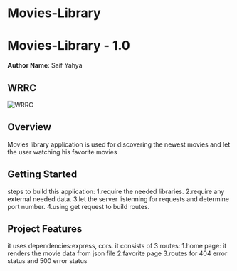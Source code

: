 # Movies-Library
# Movies-Library - 1.0

**Author Name**: Saif Yahya

## WRRC
![WRRC]("./Images/WRRC.jpeg)
## Overview
Movies library application is used for discovering the newest movies and let the user watching his favorite movies

## Getting Started
steps to build this application:
1.require the needed libraries.
2.require any external needed data.
3.let the server listenning for requests and determine port number.
4.using get request to build routes.

## Project Features
it uses dependencies:express, cors.
it consists of 3 routes:
1.home page: it renders the movie data from json file
2.favorite page
3.routes for 404 error status and 500 error status